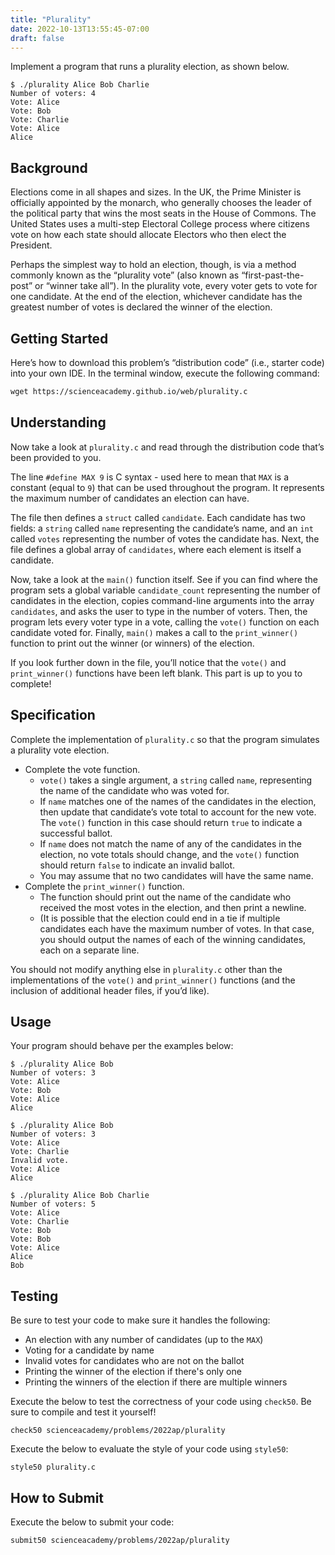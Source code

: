 ```yaml
---
title: "Plurality"
date: 2022-10-13T13:55:45-07:00
draft: false
---
```

Implement a program that runs a plurality election, as shown below.
<!--more-->

```
$ ./plurality Alice Bob Charlie
Number of voters: 4
Vote: Alice
Vote: Bob
Vote: Charlie
Vote: Alice
Alice
```

## Background

Elections come in all shapes and sizes. In the UK, the Prime Minister is officially appointed by the monarch, who generally chooses the leader of the political party that wins the most seats in the House of Commons. The United States uses a multi-step Electoral College process where citizens vote on how each state should allocate Electors who then elect the President.

Perhaps the simplest way to hold an election, though, is via a method commonly known as the “plurality vote” (also known as “first-past-the-post” or “winner take all”). In the plurality vote, every voter gets to vote for one candidate. At the end of the election, whichever candidate has the greatest number of votes is declared the winner of the election.

## Getting Started

Here’s how to download this problem’s “distribution code” (i.e., starter code) into your own IDE. In the terminal window, execute the following command:

```md
wget https://scienceacademy.github.io/web/plurality.c
```

## Understanding

Now take a look at `plurality.c` and read through the distribution code that’s been provided to you.

The line `#define MAX 9` is C syntax - used here to mean that `MAX` is a constant (equal to `9`) that can be used throughout the program. It represents the maximum number of candidates an election can have.

The file then defines a `struct` called `candidate`. Each candidate has two fields: a `string` called `name` representing the candidate’s name, and an `int` called `votes` representing the number of votes the candidate has. Next, the file defines a global array of `candidates`, where each element is itself a candidate.

Now, take a look at the `main()` function itself. See if you can find where the program sets a global variable `candidate_count` representing the number of candidates in the election, copies command-line arguments into the array `candidates`, and asks the user to type in the number of voters. Then, the program lets every voter type in a vote, calling the `vote()` function on each candidate voted for. Finally, `main()` makes a call to the `print_winner()` function to print out the winner (or winners) of the election.

If you look further down in the file, you’ll notice that the `vote()` and `print_winner()` functions have been left blank. This part is up to you to complete!

## Specification

Complete the implementation of `plurality.c` so that the program simulates a plurality vote election.

* Complete the vote function.
    * `vote()` takes a single argument, a `string` called `name`, representing the name of the candidate who was voted for.
    * If `name` matches one of the names of the candidates in the election, then update that candidate’s vote total to account for the new vote. The `vote()` function in this case should return `true` to indicate a successful ballot.
    * If `name` does not match the name of any of the candidates in the election, no vote totals should change, and the `vote()` function should return `false` to indicate an invalid ballot.
    * You may assume that no two candidates will have the same name.
* Complete the `print_winner()` function.
    * The function should print out the name of the candidate who received the most votes in the election, and then print a newline.
    * (It is possible that the election could end in a tie if multiple candidates each have the maximum number of votes. In that case, you should output the names of each of the winning candidates, each on a separate line.

You should not modify anything else in `plurality.c` other than the implementations of the `vote()` and `print_winner()` functions (and the inclusion of additional header files, if you’d like).

## Usage

Your program should behave per the examples below:

```
$ ./plurality Alice Bob
Number of voters: 3
Vote: Alice
Vote: Bob
Vote: Alice
Alice
```

```
$ ./plurality Alice Bob
Number of voters: 3
Vote: Alice
Vote: Charlie
Invalid vote.
Vote: Alice
Alice
```

```
$ ./plurality Alice Bob Charlie
Number of voters: 5
Vote: Alice
Vote: Charlie
Vote: Bob
Vote: Bob
Vote: Alice
Alice
Bob
```

## Testing

Be sure to test your code to make sure it handles the following:

* An election with any number of candidates (up to the `MAX`)
* Voting for a candidate by name
* Invalid votes for candidates who are not on the ballot
* Printing the winner of the election if there's only one
* Printing the winners of the election if there are multiple winners

Execute the below to test the correctness of your code using `check50`. Be sure to compile and test it yourself!

```
check50 scienceacademy/problems/2022ap/plurality
```

Execute the below to evaluate the style of your code using `style50`:

```
style50 plurality.c
```

## How to Submit

Execute the below to submit your code:

```
submit50 scienceacademy/problems/2022ap/plurality
```